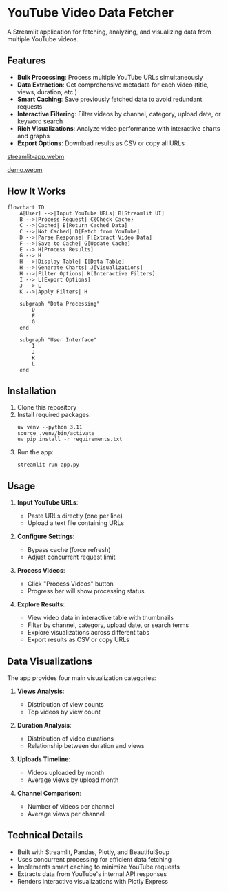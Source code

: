 # YouTube Video Data Fetcher

A Streamlit application for fetching, analyzing, and visualizing data from multiple YouTube videos.

## Features

- **Bulk Processing**: Process multiple YouTube URLs simultaneously
- **Data Extraction**: Get comprehensive metadata for each video (title, views, duration, etc.)
- **Smart Caching**: Save previously fetched data to avoid redundant requests
- **Interactive Filtering**: Filter videos by channel, category, upload date, or keyword search
- **Rich Visualizations**: Analyze video performance with interactive charts and graphs
- **Export Options**: Download results as CSV or copy all URLs

[streamlit-app.webm](https://github.com/user-attachments/assets/612229d0-45ec-4e36-ba9e-a0154a105e8a)

[demo.webm](https://github.com/user-attachments/assets/05f164c2-d73d-4d81-94df-b67c3b6dbbb7)


## How It Works

```mermaid
flowchart TD
    A[User] -->|Input YouTube URLs| B[Streamlit UI]
    B -->|Process Request| C{Check Cache}
    C -->|Cached| E[Return Cached Data]
    C -->|Not Cached| D[Fetch from YouTube]
    D -->|Parse Response| F[Extract Video Data]
    F -->|Save to Cache| G[Update Cache]
    E --> H[Process Results]
    G --> H
    H -->|Display Table| I[Data Table]
    H -->|Generate Charts| J[Visualizations]
    H -->|Filter Options| K[Interactive Filters]
    I --> L[Export Options]
    J --> L
    K -->|Apply Filters| H

    subgraph "Data Processing"
        D
        F
        G
    end

    subgraph "User Interface"
        I
        J
        K
        L
    end
```

## Installation

1. Clone this repository
2. Install required packages:
   ```
   uv venv --python 3.11
   source .venv/bin/activate
   uv pip install -r requirements.txt
   ```
3. Run the app:
   ```
   streamlit run app.py
   ```

## Usage

1. **Input YouTube URLs**:
   - Paste URLs directly (one per line)
   - Upload a text file containing URLs

2. **Configure Settings**:
   - Bypass cache (force refresh)
   - Adjust concurrent request limit

3. **Process Videos**:
   - Click "Process Videos" button
   - Progress bar will show processing status

4. **Explore Results**:
   - View video data in interactive table with thumbnails
   - Filter by channel, category, upload date, or search terms
   - Explore visualizations across different tabs
   - Export results as CSV or copy URLs

## Data Visualizations

The app provides four main visualization categories:

1. **Views Analysis**:
   - Distribution of view counts
   - Top videos by view count

2. **Duration Analysis**:
   - Distribution of video durations
   - Relationship between duration and views

3. **Uploads Timeline**:
   - Videos uploaded by month
   - Average views by upload month

4. **Channel Comparison**:
   - Number of videos per channel
   - Average views per channel

## Technical Details

- Built with Streamlit, Pandas, Plotly, and BeautifulSoup
- Uses concurrent processing for efficient data fetching
- Implements smart caching to minimize YouTube requests
- Extracts data from YouTube's internal API responses
- Renders interactive visualizations with Plotly Express
